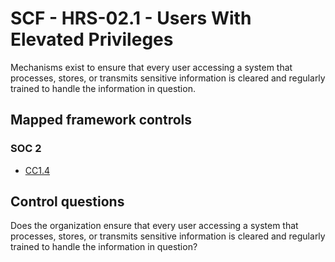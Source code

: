 # SCF - HRS-02.1 - Users With Elevated Privileges
Mechanisms exist to ensure that every user accessing a system that processes, stores, or transmits sensitive information is cleared and regularly trained to handle the information in question.
## Mapped framework controls
### SOC 2
- [CC1.4](../soc2/cc14.md)
  
## Control questions
Does the organization ensure that every user accessing a system that processes, stores, or transmits sensitive information is cleared and regularly trained to handle the information in question?
  